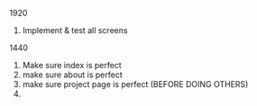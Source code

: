 1920
1. Implement & test all screens

1440
1. Make sure index is perfect
2. make sure about is perfect
3. make sure project page is perfect (BEFORE DOING OTHERS)
4. 